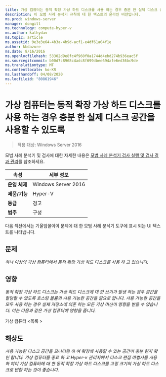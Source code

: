 ```yaml
---
title: 가상 컴퓨터는 동적 확장 가상 하드 디스크를 사용 하는 경우 충분 한 실제 디스크 공간을 사용할 수 있도록
description: 이 모범 사례 분석기 규칙에 대 한 텍스트의 온라인 버전입니다.
ms.prod: windows-server
manager: dongill
ms.technology: compute-hyper-v
ms.author: kathydav
ms.topic: article
ms.assetid: 9e3e3e64-4b3a-4b9d-acf1-e4df61a04f1e
author: kbdazure
ms.date: 8/16/2016
ms.openlocfilehash: 53302d9e8fc4f960f0a1744d4ebd274b936eac5f
ms.sourcegitcommit: b00d7c8968c4adc8f699dbee694afe6ed36bc9de
ms.translationtype: MT
ms.contentlocale: ko-KR
ms.lasthandoff: 04/08/2020
ms.locfileid: "80861946"
---
```

# <a name="ensure-sufficient-physical-disk-space-is-available-when-virtual-machines-use-dynamically-expanding-virtual-hard-disks"></a>가상 컴퓨터는 동적 확장 가상 하드 디스크를 사용 하는 경우 충분 한 실제 디스크 공간을 사용할 수 있도록

>적용 대상: Windows Server 2016

모범 사례 분석기 및 검사에 대한 자세한 내용은 [모범 사례 분석기 검사 실행 및 검사 결과 관리](https://go.microsoft.com/fwlink/p/?LinkID=223177)를 참조하세요.  
  
|속성|세부 정보|  
|-|-|  
|**운영 체제**|Windows Server 2016|  
|**제품/기능**|Hyper-V|  
|**등급**|경고|  
|**범주**|구성|  
  
다음 섹션에서는 기울임꼴이이 문제에 대 한 모범 사례 분석기 도구에 표시 되는 UI 텍스트를 나타냅니다.  
  
## <a name="issue"></a>문제  
*하나 이상의 가상 컴퓨터에서 동적 확장 가상 하드 디스크를 사용 하 고 있습니다.*  
  
## <a name="impact"></a>영향  
*동적 확장 가상 하드 디스크는 가상 하드 디스크에 대 한 쓰기가 발생 하는 경우 공간을 할당할 수 있도록 호스팅 볼륨의 사용 가능한 공간을 필요로 합니다. 사용 가능한 공간을 모두 사용 하는 경우 실제 저장소에 의존 하는 모든 가상 머신이 영향을 받을 수 있습니다. 이는 다음과 같은 가상 컴퓨터에 영향을 줍니다.*  
  
가상 컴퓨터 \<목록 >  
  
## <a name="resolution"></a>해상도  
*사용 가능한 디스크 공간을 모니터링 하 여 확장에 사용할 수 있는 공간이 충분 한지 확인 합니다. 가상 컴퓨터를 종료 하 고 Hyper-v 관리자에서 디스크 편집 마법사를 사용 하 여이 가상 컴퓨터에 대 한 동적 확장 가상 하드 디스크를 고정 크기의 가상 하드 디스크로 변환 하는 것이 좋습니다.*  
  


